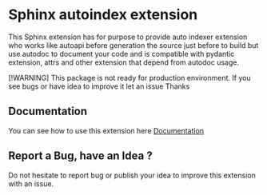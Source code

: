 # Sphinx autoindex extension
This Sphinx extension has for purpose to provide auto indexer extension who works like autoapi before generation the source just before to build but use autodoc to document your code and is compatible with pydantic extension, attrs and other extension that depend from autodoc usage.

[!WARNING]
This package is not ready for production environment. If you see bugs or have idea to improve it let an issue Thanks

## Documentation
You can see how to use this extension here
[Documentation](https://mickaeldescamps.github.io/sphinx-autoindex/api/extension.html)

## Report a Bug, have an Idea ? 
Do not hesitate to report bug or publish your idea to improve this extension with an issue.